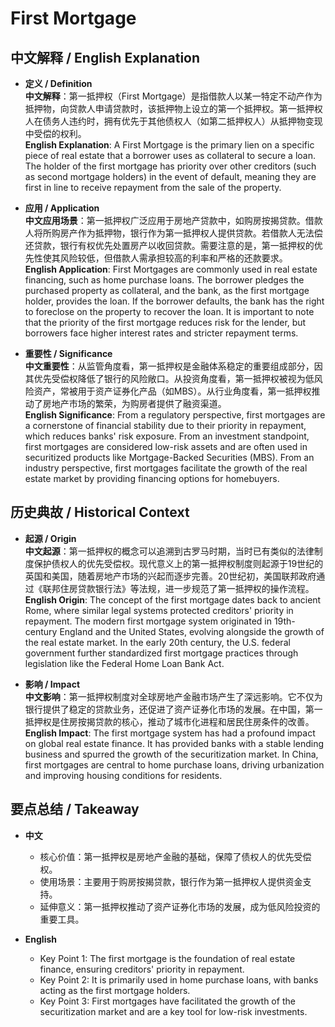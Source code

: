 # First Mortgage

## 中文解释 / English Explanation

* **定义 / Definition**  
  **中文解释**：第一抵押权（First Mortgage）是指借款人以某一特定不动产作为抵押物，向贷款人申请贷款时，该抵押物上设立的第一个抵押权。第一抵押权人在债务人违约时，拥有优先于其他债权人（如第二抵押权人）从抵押物变现中受偿的权利。  
  **English Explanation**: A First Mortgage is the primary lien on a specific piece of real estate that a borrower uses as collateral to secure a loan. The holder of the first mortgage has priority over other creditors (such as second mortgage holders) in the event of default, meaning they are first in line to receive repayment from the sale of the property.

* **应用 / Application**  
  **中文应用场景**：第一抵押权广泛应用于房地产贷款中，如购房按揭贷款。借款人将所购房产作为抵押物，银行作为第一抵押权人提供贷款。若借款人无法偿还贷款，银行有权优先处置房产以收回贷款。需要注意的是，第一抵押权的优先性使其风险较低，但借款人需承担较高的利率和严格的还款要求。  
  **English Application**: First Mortgages are commonly used in real estate financing, such as home purchase loans. The borrower pledges the purchased property as collateral, and the bank, as the first mortgage holder, provides the loan. If the borrower defaults, the bank has the right to foreclose on the property to recover the loan. It is important to note that the priority of the first mortgage reduces risk for the lender, but borrowers face higher interest rates and stricter repayment terms.

* **重要性 / Significance**  
  **中文重要性**：从监管角度看，第一抵押权是金融体系稳定的重要组成部分，因其优先受偿权降低了银行的风险敞口。从投资角度看，第一抵押权被视为低风险资产，常被用于资产证券化产品（如MBS）。从行业角度看，第一抵押权推动了房地产市场的繁荣，为购房者提供了融资渠道。  
  **English Significance**: From a regulatory perspective, first mortgages are a cornerstone of financial stability due to their priority in repayment, which reduces banks' risk exposure. From an investment standpoint, first mortgages are considered low-risk assets and are often used in securitized products like Mortgage-Backed Securities (MBS). From an industry perspective, first mortgages facilitate the growth of the real estate market by providing financing options for homebuyers.

## 历史典故 / Historical Context

* **起源 / Origin**  
  **中文起源**：第一抵押权的概念可以追溯到古罗马时期，当时已有类似的法律制度保护债权人的优先受偿权。现代意义上的第一抵押权制度则起源于19世纪的英国和美国，随着房地产市场的兴起而逐步完善。20世纪初，美国联邦政府通过《联邦住房贷款银行法》等法规，进一步规范了第一抵押权的操作流程。  
  **English Origin**: The concept of the first mortgage dates back to ancient Rome, where similar legal systems protected creditors' priority in repayment. The modern first mortgage system originated in 19th-century England and the United States, evolving alongside the growth of the real estate market. In the early 20th century, the U.S. federal government further standardized first mortgage practices through legislation like the Federal Home Loan Bank Act.

* **影响 / Impact**  
  **中文影响**：第一抵押权制度对全球房地产金融市场产生了深远影响。它不仅为银行提供了稳定的贷款业务，还促进了资产证券化市场的发展。在中国，第一抵押权是住房按揭贷款的核心，推动了城市化进程和居民住房条件的改善。  
  **English Impact**: The first mortgage system has had a profound impact on global real estate finance. It has provided banks with a stable lending business and spurred the growth of the securitization market. In China, first mortgages are central to home purchase loans, driving urbanization and improving housing conditions for residents.

## 要点总结 / Takeaway

* **中文**  
  - 核心价值：第一抵押权是房地产金融的基础，保障了债权人的优先受偿权。  
  - 使用场景：主要用于购房按揭贷款，银行作为第一抵押权人提供资金支持。  
  - 延伸意义：第一抵押权推动了资产证券化市场的发展，成为低风险投资的重要工具。  

* **English**  
  - Key Point 1: The first mortgage is the foundation of real estate finance, ensuring creditors' priority in repayment.  
  - Key Point 2: It is primarily used in home purchase loans, with banks acting as the first mortgage holders.  
  - Key Point 3: First mortgages have facilitated the growth of the securitization market and are a key tool for low-risk investments.